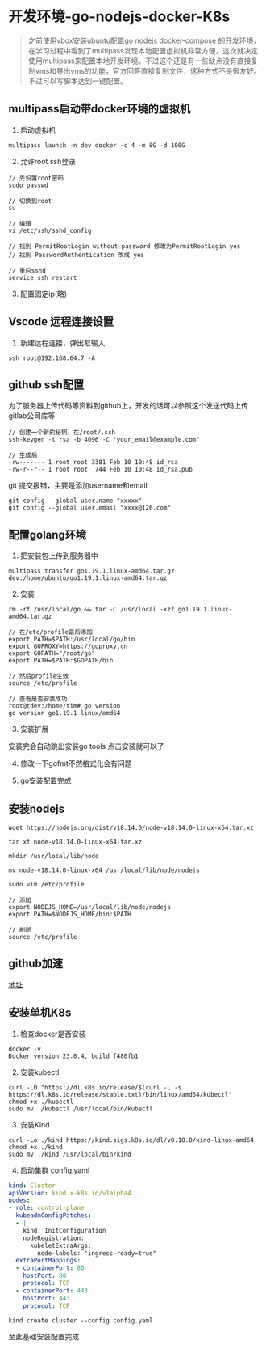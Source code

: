 # 开发环境-go-nodejs-docker-K8s

> 之前使用vbox安装ubuntu配置go nodejs docker-compose 的开发环境，在学习过程中看到了multipass发现本地配置虚拟机非常方便，这次就决定使用multipass来配置本地开发环境。不过这个还是有一些缺点没有直接复制vms和导出vms的功能，官方回答直接复制文件，这种方式不是很友好。不过可以写脚本达到一键配置。

## multipass启动带docker环境的虚拟机

1. 启动虚拟机
```
multipass launch -n dev docker -c 4 -m 8G -d 100G
```

2. 允许root ssh登录
```
// 先设置root密码
sudo passwd

// 切换到root
su

// 编辑
vi /etc/ssh/sshd_config

// 找到 PermitRootLogin without-password 修改为PermitRootLogin yes
// 找到 PasswordAuthentication 改成 yes

// 重启sshd
service ssh restart
```
3. 配置固定ip(略)

## Vscode 远程连接设置

1. 新建远程连接，弹出框输入
```
ssh root@192.168.64.7 -A
```

## github ssh配置
为了服务器上传代码等资料到github上，开发的话可以参照这个发送代码上传gitlab公司库等

```
// 创建一个新的秘钥，在/root/.ssh
ssh-keygen -t rsa -b 4096 -C "your_email@example.com"

// 生成后
-rw------- 1 root root 3381 Feb 10 10:48 id_rsa
-rw-r--r-- 1 root root  744 Feb 10 10:48 id_rsa.pub
```

git 提交报错，主要是添加username和email

```
git config --global user.name "xxxxx"
git config --global user.email "xxxx@126.com"
```

## 配置golang环境

1. 把安装包上传到服务器中
```
multipass transfer go1.19.1.linux-amd64.tar.gz dev:/home/ubuntu/go1.19.1.linux-amd64.tar.gz
```

2. 安装
```
rm -rf /usr/local/go && tar -C /usr/local -xzf go1.19.1.linux-amd64.tar.gz

// 在/etc/profile最后添加
export PATH=$PATH:/usr/local/go/bin
export GOPROXY=https://goproxy.cn
export GOPATH="/root/go"
export PATH=$PATH:$GOPATH/bin

// 然后profile生效
source /etc/profile

// 查看是否安装成功
root@tdev:/home/tim# go version
go version go1.19.1 linux/amd64

```
3. 安装扩展

安装完会自动跳出安装go tools 点击安装就可以了

4. 修改一下gofmt不然格式化会有问题

5. go安装配置完成

## 安装nodejs
```
wget https://nodejs.org/dist/v18.14.0/node-v18.14.0-linux-x64.tar.xz

tar xf node-v18.14.0-linux-x64.tar.xz

mkdir /usr/local/lib/node

mv node-v18.14.0-linux-x64 /usr/local/lib/node/nodejs

sudo vim /etc/profile

// 添加
export NODEJS_HOME=/usr/local/lib/node/nodejs
export PATH=$NODEJS_HOME/bin:$PATH

// 刷新
source /etc/profile
```
## github加速
[地址](https://ghproxy.com/)

## 安装单机K8s

1. 检查docker是否安装
```
docker -v
Docker version 23.0.4, build f480fb1
```

2. 安装kubectl
```
curl -LO "https://dl.k8s.io/release/$(curl -L -s https://dl.k8s.io/release/stable.txt)/bin/linux/amd64/kubectl"
chmod +x ./kubectl
sudo mv ./kubectl /usr/local/bin/kubectl
```
3. 安装Kind
```
curl -Lo ./kind https://kind.sigs.k8s.io/dl/v0.18.0/kind-linux-amd64
chmod +x ./kind
sudo mv ./kind /usr/local/bin/kind
```

4. 启动集群
config.yaml
```yaml
kind: Cluster
apiVersion: kind.x-k8s.io/v1alpha4
nodes:
- role: control-plane
  kubeadmConfigPatches:
  - |
    kind: InitConfiguration
    nodeRegistration:
      kubeletExtraArgs:
        node-labels: "ingress-ready=true"
  extraPortMappings:
  - containerPort: 80
    hostPort: 80
    protocol: TCP
  - containerPort: 443
    hostPort: 443
    protocol: TCP
```

```
kind create cluster --config config.yaml
```
至此基础安装配置完成